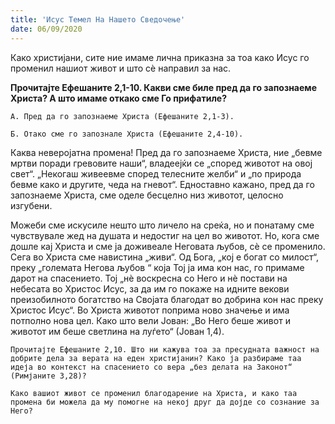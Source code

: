 ```yaml
---
title: 'Исус Темел На Нашето Сведочење'
date: 06/09/2020
---
```


Како христијани, сите ние имаме лична приказна за тоа како Исус го променил нашиот живот и што сѐ направил за нас.

**Прочитајте Ефешаните 2,1-10. Какви сме биле пред да го запознаеме Христа? А што имаме откако сме Го прифатиле?**

`А. Пред да го запознаеме Христа (Ефешаните 2,1-3).`

`Б. Отако сме го запознале Христа (Ефешаните 2,4-10).`

Каква неверојатна промена! Пред да го запознаеме Христа, ние „бевме мртви поради гревовите наши“, владеејќи се „според животот на овој свет“. „Некогаш живеевме според телесните желби“ и „по природа бевме како и другите, чеда на гневот“. Едноставно кажано, пред да го запознаеме Христа, сме оделе бесцелно низ животот, целосно изгубени.

Можеби сме искусиле нешто што личело на среќа, но и понатаму сме чувствувале жед на душата и недостиг на цел во животот. Но, кога сме дошле кај Христа и сме ја доживеале Неговата љубов, сѐ се променило. Сега во Христа сме навистина „живи“. Од Бога, „кој е богат со милост“, преку „големата Негова љубов “ која Тој ја има кон нас, го примаме дарот на спасението. Тој „нè воскресна со Него и нè постави на небесата во Христос Исус, за да им го покаже на идните векови преизобилното богатство на Својата благодат во добрина кон нас преку Христос Исус“. Во Христa животот поприма ново значење и има потполно нова цел. Како што вели Јован: „Во Него беше живот и животот им беше светлина на луѓето“ (Јован 1,4).

`Прочитајте Ефешаните 2,10. Што ни кажува тоа за пресудната важност на добрите дела за верата на еден христијанин? Како ја разбираме таа идеја во контекст на спасението со вера „без делата на Законот“ (Римјаните 3,28)?`

`Како вашиот живот се променил благодарение на Христа, и како таа промена би можела да му помогне на некој друг да дојде со сознание за Него?`